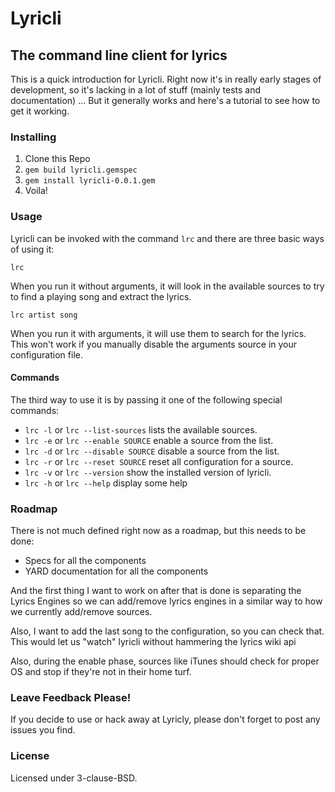 # Lyricli #
## The command line client for lyrics ##

This is a quick introduction for Lyricli. Right now it's in really early
stages of development, so it's lacking in a lot of stuff (mainly tests
and documentation) ... But it generally works and here's a tutorial to
see how to get it working.

### Installing ###

1. Clone this Repo
2. `gem build lyricli.gemspec`
3. `gem install lyricli-0.0.1.gem`
4. Voila!

### Usage ###

Lyricli can be invoked with the command `lrc` and there are three basic
ways of using it:

`lrc`

When you run it without arguments, it will look in the available sources
to try to find a playing song and extract the lyrics.

`lrc artist song`

When you run it with arguments, it will use them to search for the
lyrics. This won't work if you manually disable the arguments source in
your configuration file.

#### Commands ####

The third way to use it is by passing it one of the following special
commands:

* `lrc -l` or `lrc --list-sources` lists the available sources.
* `lrc -e` or `lrc --enable SOURCE` enable a source from the list.
* `lrc -d` or `lrc --disable SOURCE` disable a source from the list.
* `lrc -r` or `lrc --reset SOURCE` reset all configuration for a source.
* `lrc -v` or `lrc --version` show the installed version of lyricli.
* `lrc -h` or `lrc --help` display some help

### Roadmap ###

There is not much defined right now as a roadmap, but this needs to be
done:

* Specs for all the components
* YARD documentation for all the components

And the first thing I want to work on after that is done is separating
the Lyrics Engines so we can add/remove lyrics engines in a similar way to how
we currently add/remove sources.

Also, I want to add the last song to the configuration, so you can check
that. This would let us "watch" lyricli without hammering the lyrics
wiki api

Also, during the enable phase, sources like iTunes should check for
proper OS and stop if they're not in their home turf.

### Leave Feedback Please! ###

If you decide to use or hack away at Lyricly, please don't forget to
post any issues you find.

### License ###
Licensed under 3-clause-BSD.
